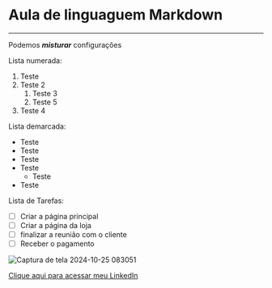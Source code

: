 # Aula de linguaguem Markdown
---
Podemos __*misturar*__ configurações

Lista numerada:

1. Teste
2. Teste 2
   1. Teste 3
   2. Teste 5
4. Teste 4


Lista demarcada:

* Teste
* Teste
* Teste
* Teste
   * Teste
* Teste

Lista de Tarefas:
- [ ] Criar a página principal
- [ ] Criar a página da loja
- [ ] finalizar a reunião com o cliente
- [ ] Receber o pagamento

![Captura de tela 2024-10-25 083051](https://github.com/user-attachments/assets/373ea08f-7cb9-443c-b7c1-f5dec014277c)

[Clique aqui para acessar meu LinkedIn]()
